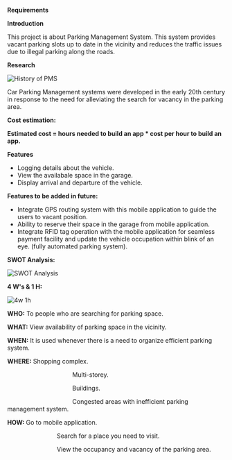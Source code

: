 ﻿**Requirements**

**Introduction**

This project is about Parking Management System. This system provides vacant parking slots up to date in the vicinity and reduces the traffic issues due to illegal parking along the roads.

**Research**

![History of PMS](Aspose.Words.c38c70e4-b3d9-46e1-b40e-ca444e964628.001.jpeg)

Car Parking Management systems were developed in the early 20th century in response to the need for alleviating the search for vacancy in the parking area.

**Cost estimation:**

**Estimated cost = hours needed to build an app \* cost per hour to build an app.**

**Features**

- Logging details about the vehicle.
- View the availabale space in the garage.
- Display arrival and departure of the vehicle.

**Features to be added in future:**

- Integrate GPS routing system with this mobile application to guide the users to vacant position.
- Ability to reserve their space in the garage from mobile application.
- Integrate RFID tag operation with the mobile application for seamless payment facility and update the vehicle occupation within blink of an eye. (fully automated parking system).

**SWOT Analysis:**

![SWOT Analysis](Aspose.Words.c38c70e4-b3d9-46e1-b40e-ca444e964628.001.jpeg)



**4 W's & 1 H:**

![4w 1h](Aspose.Words.c38c70e4-b3d9-46e1-b40e-ca444e964628.001.jpeg)

**WHO:** To people who are searching for parking space.

**WHAT:** View availability of parking space in the vicinity.

**WHEN:** It is used whenever there is a need to organize efficient parking system.

**WHERE:** Shopping complex.

`                     `Multi-storey.

`                     `Buildings.

`                     `Congested areas with inefficient parking management system. 

**HOW:** Go to mobile application.

`                `Search for a place you need to visit.

`                `View the occupancy and vacancy of the parking area.

